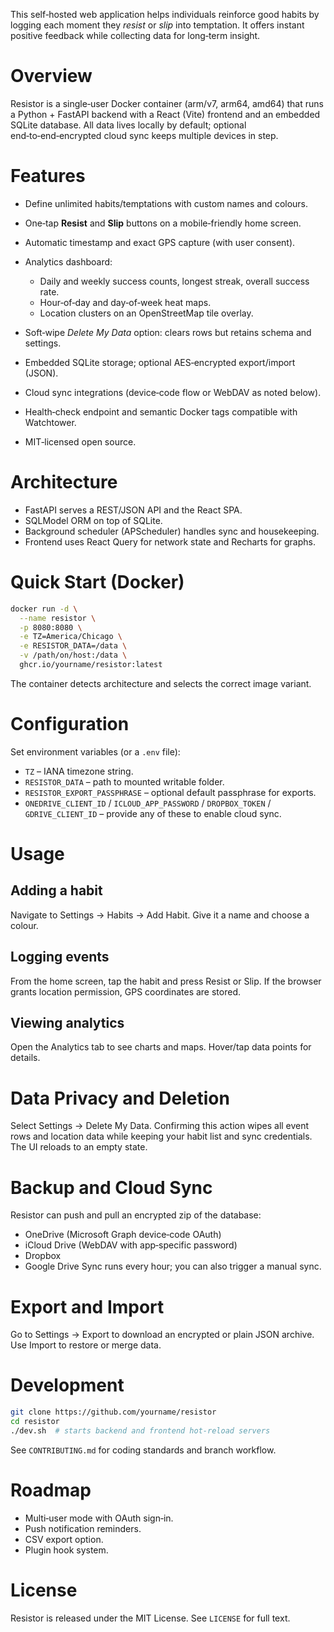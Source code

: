This self‑hosted web application helps individuals reinforce good habits by logging each moment they *resist* or *slip* into temptation. It offers instant positive feedback while collecting data for long‑term insight.

# Overview

Resistor is a single‑user Docker container (arm/v7, arm64, amd64) that runs a Python + FastAPI backend with a React (Vite) frontend and an embedded SQLite database. All data lives locally by default; optional end‑to‑end‑encrypted cloud sync keeps multiple devices in step.

# Features

* Define unlimited habits/temptations with custom names and colours.
* One‑tap **Resist** and **Slip** buttons on a mobile‑friendly home screen.
* Automatic timestamp and exact GPS capture (with user consent).
* Analytics dashboard:

  * Daily and weekly success counts, longest streak, overall success rate.
  * Hour‑of‑day and day‑of‑week heat maps.
  * Location clusters on an OpenStreetMap tile overlay.
* Soft‑wipe *Delete My Data* option: clears rows but retains schema and settings.
* Embedded SQLite storage; optional AES‑encrypted export/import (JSON).
* Cloud sync integrations (device‑code flow or WebDAV as noted below).
* Health‑check endpoint and semantic Docker tags compatible with Watchtower.
* MIT‑licensed open source.

# Architecture

* FastAPI serves a REST/JSON API and the React SPA.
* SQLModel ORM on top of SQLite.
* Background scheduler (APScheduler) handles sync and housekeeping.
* Frontend uses React Query for network state and Recharts for graphs.

# Quick Start (Docker)

```sh
docker run -d \
  --name resistor \
  -p 8080:8080 \
  -e TZ=America/Chicago \
  -e RESISTOR_DATA=/data \
  -v /path/on/host:/data \
  ghcr.io/yourname/resistor:latest
```

The container detects architecture and selects the correct image variant.

# Configuration

Set environment variables (or a `.env` file):

* `TZ` – IANA timezone string.
* `RESISTOR_DATA` – path to mounted writable folder.
* `RESISTOR_EXPORT_PASSPHRASE` – optional default passphrase for exports.
* `ONEDRIVE_CLIENT_ID` / `ICLOUD_APP_PASSWORD` / `DROPBOX_TOKEN` / `GDRIVE_CLIENT_ID` – provide any of these to enable cloud sync.

# Usage

## Adding a habit

Navigate to Settings → Habits → Add Habit. Give it a name and choose a colour.

## Logging events

From the home screen, tap the habit and press Resist or Slip. If the browser grants location permission, GPS coordinates are stored.

## Viewing analytics

Open the Analytics tab to see charts and maps. Hover/tap data points for details.

# Data Privacy and Deletion

Select Settings → Delete My Data. Confirming this action wipes all event rows and location data while keeping your habit list and sync credentials. The UI reloads to an empty state.

# Backup and Cloud Sync

Resistor can push and pull an encrypted zip of the database:

* OneDrive (Microsoft Graph device‑code OAuth)
* iCloud Drive (WebDAV with app‑specific password)
* Dropbox
* Google Drive
  Sync runs every hour; you can also trigger a manual sync.

# Export and Import

Go to Settings → Export to download an encrypted or plain JSON archive. Use Import to restore or merge data.

# Development

```sh
git clone https://github.com/yourname/resistor
cd resistor
./dev.sh  # starts backend and frontend hot‑reload servers
```

See `CONTRIBUTING.md` for coding standards and branch workflow.

# Roadmap

* Multi‑user mode with OAuth sign‑in.
* Push notification reminders.
* CSV export option.
* Plugin hook system.

# License

Resistor is released under the MIT License. See `LICENSE` for full text.
